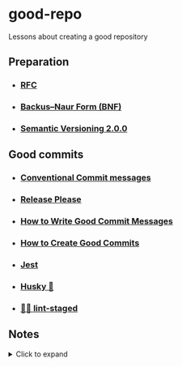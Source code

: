 # good-repo
Lessons about creating a good repository
## Preparation
* ### [RFC](./docs/rfc)
* ### [Backus–Naur Form (BNF)](./docs/bnf)
* ### [Semantic Versioning 2.0.0](./docs/semver)
## Good commits
* ### [Conventional Commit messages](./docs/conventional-commits)
* ### [Release Please](./docs/release-please)
* ### [How to Write Good Commit Messages](./docs/good-commits.md#how-to-write-good-commit-messages)
* ### [How to Create Good Commits](./docs/good-commits.md#how-to-create-good-commits)
* ### [Jest](./docs/jest)
* ### [Husky 🐶](./docs/husky)
* ### [🚫💩 lint-staged](./docs/lint-staged.md)

## Notes
<details><summary>Click to expand</summary>

* [Turing award](https://en.wikipedia.org/wiki/Turing_Award)
